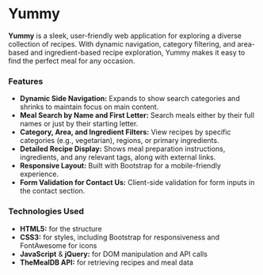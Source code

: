 # Yummy 

**Yummy** is a sleek, user-friendly web application for exploring a diverse collection of recipes. With dynamic navigation, category filtering, and area-based and ingredient-based recipe exploration, Yummy makes it easy to find the perfect meal for any occasion.


### Features

- **Dynamic Side Navigation:** Expands to show search categories and shrinks to maintain focus on main content.
- **Meal Search by Name and First Letter:** Search meals either by their full names or just by their starting letter.
- **Category, Area, and Ingredient Filters:** View recipes by specific categories (e.g., vegetarian), regions, or primary ingredients.
- **Detailed Recipe Display:** Shows meal preparation instructions, ingredients, and any relevant tags, along with external links.
- **Responsive Layout:** Built with Bootstrap for a mobile-friendly experience.
- **Form Validation for Contact Us:** Client-side validation for form inputs in the contact section.

### Technologies Used

- **HTML5:** for the structure
- **CSS3:** for styles, including Bootstrap for responsiveness and FontAwesome for icons
- **JavaScript** & **jQuery:** for DOM manipulation and API calls
- **TheMealDB API:** for retrieving recipes and meal data

